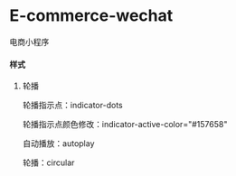 # E-commerce-wechat
电商小程序

#### 样式
1. 轮播

   轮播指示点：indicator-dots

   轮播指示点颜色修改：indicator-active-color="#157658"

   自动播放：autoplay

   轮播：circular